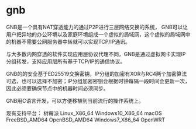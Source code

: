 # gnb
GNB是一个具有NAT穿透能力的通过P2P进行三层网络交换的系统， GNB可以让用户把异地的办公环境以及家庭环境组成一个虚拟的局域网，这个虚拟的局域网中的机器不需要公网服务器中转就可以实现TCP/IP通讯。

与大多数内网穿透的软件实现应用层协议代理不同，GNB是通过虚拟网卡实现IP分组转发，支持应用层所有基于TCP/IP的通信协议。

GNB的的安全基于ED25519交换密钥，IP分组的加密有XOR与RC4两个加密算法可选，也可以选择不加密；IP分组加密密钥会根据时钟每隔一段时间会更新一次，因此必须要确保节点中的机器时间必须同步。

GNB用C语言开发，可以方便移植到当前流行的操作系统上。

现有支持平台：
树莓派
Linux_X86_64
Windows10_X86_64
macOS
FreeBSD_AMD64
OpenBSD_AMD64
Windows7_X86_64
OpenWRT
